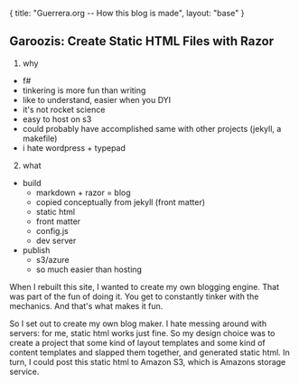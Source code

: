 {
  title: "Guerrera.org -- How this blog is made",
  layout: "base"
}

Garoozis: Create Static HTML Files with Razor
---------------------------------------------

1. why
  - f#
  - tinkering is more fun than writing
  - like to understand, easier when you DYI
  - it's not rocket science
  - easy to host on s3
  - could probably have accomplished same with other projects (jekyll, a makefile)
  - i hate wordpress + typepad

2. what
  - build
    - markdown + razor = blog
    - copied conceptually from jekyll (front matter)
    - static html
    - front matter
    - config.js
    - dev server
  - publish
    - s3/azure
    - so much easier than hosting




When I rebuilt this site, I wanted to create my own blogging
engine. That was part of the fun of doing it.  You get to constantly
tinker with the mechanics.  And that's what makes it fun.

So I set out to create my own blog maker.  I hate messing around with
servers: for me, static html works just fine.  So my design choice was
to create a project that some kind of layout templates and some kind
of content templates and slapped them together, and generated static
html.  In turn, I could post this static html to Amazon S3, which is
Amazons storage service.

